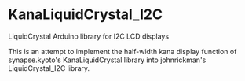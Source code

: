 # KanaLiquidCrystal_I2C

LiquidCrystal Arduino library for I2C LCD displays

This is an attempt to implement the half-width kana display function of synapse.kyoto's KanaLiquidCrystal library into johnrickman's LiquidCrystal_I2C library.
